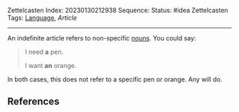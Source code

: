 Zettelcasten Index: 20230130212938
Sequence:
Status: #idea
Zettelcasten Tags: [Language](../map-of-content/Language.md), *Article*

---

An indefinite article refers to non-specific [nouns](Noun.md). You could say:

 > 
 > I need **a** pen.
 > 
 > I want **an** orange.

In both cases, this does not refer to a specific pen or orange. Any will do.

## References

